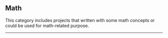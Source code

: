 ## Math

This category includes projects that written with some math concepts or could be used for math-related purpose.

---
